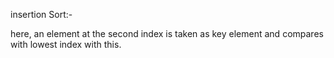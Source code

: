 insertion Sort:-

here, an element at the second index is taken as key element and compares with lowest index with this. 
